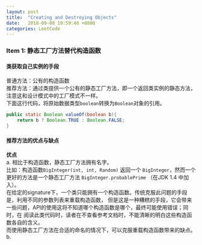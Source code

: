 ```yaml
---
layout: post
title:  "Creating and Destroying Objects"
date:   2018-09-08 19:59:40 +0800
categories: LeetCode
---
```


### Item 1: 静态工厂方法替代构造函数

#### 类获取自己实例的手段  
普通方法：公有的构造函数  
推荐方法：通过类提供一个公有的静态工厂方法，即一个返回类实例的静态方法，注意这和设计模式中的工厂模式不一样。  
下面这行代码，将原始数据类型`boolean`转换为`Boolean`对象的引用。
```java
public static Boolean valueOf(boolean b){
    return b ? Boolean.TRUE : Boolean.FALSE;
}
```

#### 推荐方法的优点与缺点
**优点**  
a. 相比于构造函数，静态工厂方法拥有名字。  
比如：构造函数`BigInteger(int, int, Random)` 返回一个 `BigInteger`，然而一个更好的方法是一个静态工厂方法
`BigInteger.probablePrime` （在JDK 1.4 中加入）。  
在给定的signature下，一个类只能拥有一个构造函数。传统克服此问题的手段是，利用不同的参数列表来重载构造函数，
但是这是一种糟糕的手段，它会带来一些问题，API的使用这将不知道哪个构造函数是哪个，最终可能使用错误；同时，在
阅读此类代码时，读者在不查看参考文档时，不能清晰的明白这些构造函数各自的含义。  
而使用静态工厂方法在合适的命名的情况下，可以克服重载构造函数带来的缺点。  
b. 



